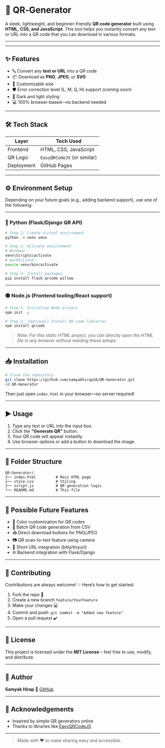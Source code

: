 # 📱 QR‑Generator

A sleek, lightweight, and beginner-friendly **QR code generator** built using **HTML, CSS, and JavaScript**. This tool helps you instantly convert any text or URL into a QR code that you can download in various formats.

---
---

## ✨ Features

- 🔤 Convert any **text or URL** into a QR code  
- 📦 Download as **PNG**, **JPEG**, or **SVG**  
- 📐 Customizable size  
- 🛡️ Error correction level (L, M, Q, H) support *(coming soon)*  
- 🎨 Dark and light styling  
- 💻 100% browser-based—no backend needed

---

## 🛠️ Tech Stack

| Layer       | Tech Used       |
|-------------|-----------------|
| Frontend    | HTML, CSS, JavaScript |
| QR Logic    | `EasyQRCodeJS` (or similar) |
| Deployment  | GitHub Pages     |

---

## ⚙️ Environment Setup

Depending on your future goals (e.g., adding backend support), use one of the following:

---

### 🔵 Python (Flask/Django QR API)

```bash
# Step 1: Create virtual environment
python -m venv venv

# Step 2: Activate environment
# Windows:
venv\Scripts\activate
# macOS/Linux:
source venv/bin/activate

# Step 3: Install packages
pip install flask qrcode pillow
````

---

### 🟢 Node.js (Frontend tooling/React support)

```bash
# Step 1: Initialize Node project
npm init -y

# Step 2: (Optional) Install QR code libraries
npm install qrcode
```

> *Note: For this static HTML project, you can directly open the HTML file in any browser without needing these setups.*

---

## 📥 Installation

```bash
# Clone the repository
git clone https://github.com/samyakhirap18/QR-Generator.git
cd QR-Generator
```

Then just open `index.html` in your browser—no server required!

---

## ▶️ Usage

1. Type any text or URL into the input box.
2. Click the **"Generate QR"** button.
3. Your QR code will appear instantly.
4. Use browser options or add a button to download the image.

---

## 📁 Folder Structure

```text
QR-Generator/
├── index.html         # Main HTML page
├── style.css          # Styling
├── script.js          # QR generation logic
└── README.md          # This file
```

---

## 🔧 Possible Future Features

* 🎨 Color customization for QR codes
* 📄 Batch QR code generation from CSV
* 📥 Direct download buttons for PNG/JPEG
* 📷 QR scan-to-text feature using camera
* 🔗 Short URL integration (bitly/tinyurl)
* 🌐 Backend integration with Flask/Django

---

## 🤝 Contributing

Contributions are always welcome! ✨
Here’s how to get started:

1. Fork the repo 🍴
2. Create a new branch `feature/YourFeature`
3. Make your changes 💻
4. Commit and push: `git commit -m "Added new feature"`
5. Open a pull request ✔️

---

## 📄 License

This project is licensed under the **MIT License** – feel free to use, modify, and distribute.

---

## 👤 Author

**Samyak Hirap**
🔗 [GitHub](https://github.com/samyakhirap18)

---

## 🙌 Acknowledgements

* Inspired by simple QR generators online
* Thanks to libraries like [EasyQRCodeJS](https://github.com/ushelp/EasyQRCodeJS)

---

> Made with ❤️ to make sharing easy and accessible.

```

